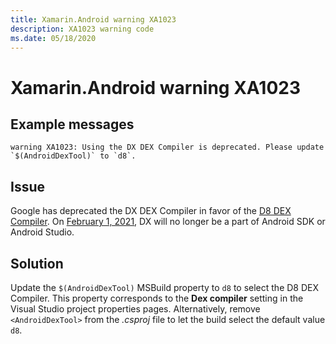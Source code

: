 ```yaml
---
title: Xamarin.Android warning XA1023
description: XA1023 warning code
ms.date: 05/18/2020
---
```

# Xamarin.Android warning XA1023

## Example messages

```
warning XA1023: Using the DX DEX Compiler is deprecated. Please update `$(AndroidDexTool)` to `d8`.
```

## Issue

Google has deprecated the DX DEX Compiler in favor of the [D8 DEX
Compiler][d8]. On [February 1, 2021][dx], DX will no longer be a part
of Android SDK or Android Studio.

[d8]: https://developer.android.com/studio/command-line/d8
[dx]: https://android-developers.googleblog.com/2020/02/the-path-to-dx-deprecation.html

## Solution

Update the `$(AndroidDexTool)` MSBuild property to `d8` to select the
D8 DEX Compiler. This property corresponds to the **Dex compiler**
setting in the Visual Studio project properties pages. Alternatively,
remove `<AndroidDexTool>` from the _.csproj_ file to let the build
select the default value `d8`.
